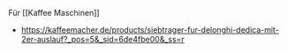 

Für [[Kaffee Maschinen]]
- https://kaffeemacher.de/products/siebtrager-fur-delonghi-dedica-mit-2er-auslauf?_pos=5&_sid=6de4fbe00&_ss=r


